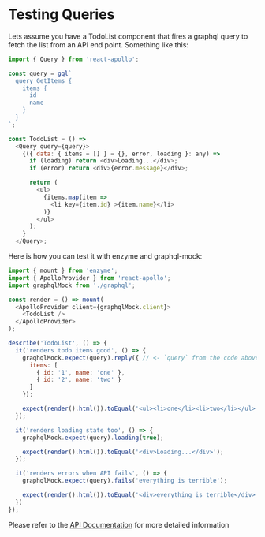 # Testing Queries

Lets assume you have a TodoList component that fires a graphql query to fetch the list
from an API end point. Something like this:

```js
import { Query } from 'react-apollo';

const query = gql`
  query GetItems {
    items {
      id
      name
    }
  }
`;

const TodoList = () =>
  <Query query={query}>
    {({ data: { items = [] } = {}, error, loading }: any) =>
      if (loading) return <div>Loading...</div>;
      if (error) return <div>{error.message}</div>;

      return (
        <ul>
          {items.map(item =>
            <li key={item.id} >{item.name}</li>
          )}
        </ul>
      );
    }
  </Query>;
```

Here is how you can test it with enzyme and graphql-mock:

```js
import { mount } from 'enzyme';
import { ApolloProvider } from 'react-apollo';
import graphqlMock from './graphql';

const render = () => mount(
  <ApolloProvider client={graphqlMock.client}>
    <TodoList />
  </ApolloProvider>
);

describe('TodoList', () => {
  it('renders todo items good', () => {
    graqhqlMock.expect(query).reply({ // <- `query` from the code above
      items: [
        { id: '1', name: 'one' },
        { id: '2', name: 'two' }
      ]
    });

    expect(render().html()).toEqual('<ul><li>one</li><li>two</li></ul>');
  });

  it('renders loading state too', () => {
    graphqlMock.expect(query).loading(true);

    expect(render().html()).toEqual('<div>Loading...</div>');
  });

  it('renders errors when API fails', () => {
    graphqlMock.expect(query).fails('everything is terrible');

    expect(render().html()).toEqual('<div>everything is terrible</div>');
  })
});
```

Please refer to the [API Documentation](./api.md) for more detailed information
